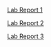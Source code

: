 [Lab Report 1](https://asurek1.github.io/cse15l-lab-reports/lab-report-1-week-2.html)

[Lab Report 2](https://asurek1.github.io/cse15l-lab-reports/lab-report-2-week4.html)

[Lab Report 3](https://asurek1.github.io/cse15l-lab-reports/lab-report-3-week-6.html)

